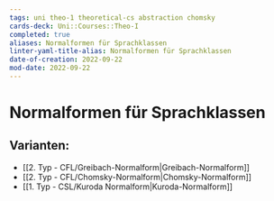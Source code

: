 ```yaml
---
tags: uni theo-1 theoretical-cs abstraction chomsky
cards-deck: Uni::Courses::Theo-I
completed: true
aliases: Normalformen für Sprachklassen
linter-yaml-title-alias: Normalformen für Sprachklassen
date-of-creation: 2022-09-22
mod-date: 2022-09-22
---
```


# Normalformen für Sprachklassen

## Varianten:
- [[2. Typ - CFL/Greibach-Normalform|Greibach-Normalform]]
- [[2. Typ - CFL/Chomsky-Normalform|Chomsky-Normalform]]
- [[1. Typ - CSL/Kuroda Normalform|Kuroda-Normalform]]
